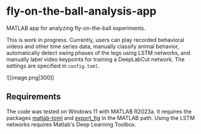 # fly-on-the-ball-analysis-app
MATLAB app for analyzing fly-on-the-ball experiments.

This is work in progress. Currently, users can play recorded behavioral videos and other time series data, manually classify animal behavior, automatically detect swing phases of the legs using LSTM networks, and manually label video keypoints for training a DeepLabCut network. The settings are specified in `config.toml`.   

![[image.png|300]]

## Requirements 
The code was tested on Windows 11 with MATLAB R2023a. It requires the packages [matlab-toml](https://www.mathworks.com/matlabcentral/fileexchange/67858-matlab-toml) and [export_fig](https://www.mathworks.com/matlabcentral/fileexchange/23629-export_fig) in the MATLAB path. Using the LSTM networks requires Matlab's Deep Learning Toolbox.